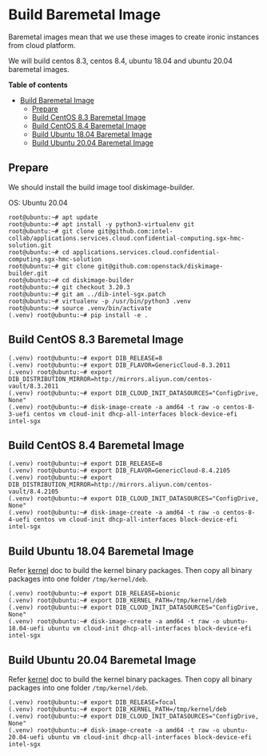 # Build Baremetal Image

Baremetal images mean that we use these images to create ironic instances from cloud platform.

We will build centos 8.3, centos 8.4, ubuntu 18.04 and ubuntu 20.04 baremetal images.

**Table of contents**

- [Build Baremetal Image](#build-baremetal-image)
  - [Prepare](#prepare)
  - [Build CentOS 8.3 Baremetal Image](#build-centos-83-baremetal-image)
  - [Build CentOS 8.4 Baremetal Image](#build-centos-84-baremetal-image)
  - [Build Ubuntu 18.04 Baremetal Image](#build-ubuntu-1804-baremetal-image)
  - [Build Ubuntu 20.04 Baremetal Image](#build-ubuntu-2004-baremetal-image)

## Prepare

We should install the build image tool diskimage-builder.

OS: Ubuntu 20.04

```console
root@ubuntu:~# apt update
root@ubuntu:~# apt install -y python3-virtualenv git
root@ubuntu:~# git clone git@github.com:intel-collab/applications.services.cloud.confidential-computing.sgx-hmc-solution.git
root@ubuntu:~# cd applications.services.cloud.confidential-computing.sgx-hmc-solution
root@ubuntu:~# git clone git@github.com:openstack/diskimage-builder.git
root@ubuntu:~# cd diskimage-builder
root@ubuntu:~# git checkout 3.20.3
root@ubuntu:~# git am ../dib-intel-sgx.patch
root@ubuntu:~# virtualenv -p /usr/bin/python3 .venv
root@ubuntu:~# source .venv/bin/activate
(.venv) root@ubuntu:~# pip install -e .
```

## Build CentOS 8.3 Baremetal Image

```console
(.venv) root@ubuntu:~# export DIB_RELEASE=8
(.venv) root@ubuntu:~# export DIB_FLAVOR=GenericCloud-8.3.2011
(.venv) root@ubuntu:~# export DIB_DISTRIBUTION_MIRROR=http://mirrors.aliyun.com/centos-vault/8.3.2011
(.venv) root@ubuntu:~# export DIB_CLOUD_INIT_DATASOURCES="ConfigDrive, None"
(.venv) root@ubuntu:~# disk-image-create -a amd64 -t raw -o centos-8-3-uefi centos vm cloud-init dhcp-all-interfaces block-device-efi intel-sgx
```

## Build CentOS 8.4 Baremetal Image

```console
(.venv) root@ubuntu:~# export DIB_RELEASE=8
(.venv) root@ubuntu:~# export DIB_FLAVOR=GenericCloud-8.4.2105
(.venv) root@ubuntu:~# export DIB_DISTRIBUTION_MIRROR=http://mirrors.aliyun.com/centos-vault/8.4.2105
(.venv) root@ubuntu:~# export DIB_CLOUD_INIT_DATASOURCES="ConfigDrive, None"
(.venv) root@ubuntu:~# disk-image-create -a amd64 -t raw -o centos-8-4-uefi centos vm cloud-init dhcp-all-interfaces block-device-efi intel-sgx
```

## Build Ubuntu 18.04 Baremetal Image

Refer [kernel](./kernel.md) doc to build the kernel binary packages. Then copy
all binary packages into one folder `/tmp/kernel/deb`.

```console
(.venv) root@ubuntu:~# export DIB_RELEASE=bionic
(.venv) root@ubuntu:~# export DIB_KERNEL_PATH=/tmp/kernel/deb
(.venv) root@ubuntu:~# export DIB_CLOUD_INIT_DATASOURCES="ConfigDrive, None"
(.venv) root@ubuntu:~# disk-image-create -a amd64 -t raw -o ubuntu-18.04-uefi ubuntu vm cloud-init dhcp-all-interfaces block-device-efi intel-sgx
```

## Build Ubuntu 20.04 Baremetal Image

Refer [kernel](./kernel.md) doc to build the kernel binary packages. Then copy
all binary packages into one folder `/tmp/kernel/deb`.

```console
(.venv) root@ubuntu:~# export DIB_RELEASE=focal
(.venv) root@ubuntu:~# export DIB_KERNEL_PATH=/tmp/kernel/deb
(.venv) root@ubuntu:~# export DIB_CLOUD_INIT_DATASOURCES="ConfigDrive, None"
(.venv) root@ubuntu:~# disk-image-create -a amd64 -t raw -o ubuntu-20.04-uefi ubuntu vm cloud-init dhcp-all-interfaces block-device-efi intel-sgx
```

